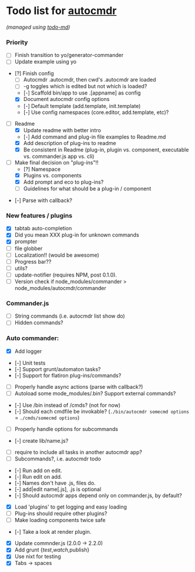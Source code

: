 # Todo list for [autocmdr](https://github.com/Hypercubed/autocmdr)

_(managed using [todo-md](https://github.com/Hypercubed/todo-md))_

### Priority
- [ ] Finish transition to yo/generator-commander
- [ ] Update example using yo
- [?] Finish config
	- [ ] Autocmdr .autocmdr, then cwd's .autocmdr are loaded
	- [ ] -g toggles which is edited but not which is loaded?
	- [-] Scaffold bin/app to use .[appname] as config
	- [x] Document autocmdr config options
	- [-] Default template (add.template, init.template)
	- [-] Use config namespaces (core.editor, add.template, etc)?
- [ ] Readme
	- [x] Update readme with better intro
	- [-] Add command and plug-in file examples to Readme.md
	- [x] Add description of plug-ins to readme
	- [x] Be consistent in Readme (plug-in, plugin vs. component, executable vs. commander.js app vs. cli)
- [ ] Make final decision on "plug-ins"!!
	- [?] Namespace
	- [x] Plugins vs. components
	- [x] Add prompt and eco to plug-ins?
	- [ ] Guidelines for what should be a plug-in / component
- [-] Parse with callback?

### New features / plugins
- [x] tabtab auto-completion
- [x] Did you mean XXX plug-in for unknown commands
- [x] prompter
- [ ] file globber
- [ ] Localization!!  (would be awesome)
- [ ] Progress bar??
- [ ] utils?
- [ ] update-notifier (requires NPM, post 0.1.0).
- [ ] Version check if node_modules/commander > node_modules/autocmdr/commander

### Commander.js

- [ ] String commands (i.e. autocmdr list show do)
- [ ] Hidden commands?

### Auto commander:

- [x] Add logger
- [-] Unit tests
- [-] Support grunt/automaton tasks?
- [-] Support for flatiron plug-ins/commands?
- [ ] Properly handle async actions (parse with callback?)
- [ ] Autoload some mode_modules/.bin? Support external commands?
- [-] Use /bin instead of /cmds? (not for now)
- [-] Should each cmdfile be invokable?  (`./bin/autocmdr somecmd options` = `./cmds/somecmd options`)
- [ ] Properly handle options for subcommands
- [-] create lib/name.js?
- [ ] require to include all tasks in another autocmdr app?
- [ ] Subcommands?, i.e. autocmdr todo <cmd>
- [-] Run add on edit.
- [-] Run edit on add.
- [-] Names don't have .js, files do.
- [-] add|edit name[.js], .js is optional
- [-] Should autocmdr apps depend only on commander.js, by default?
- [x] Load 'plugins' to get logging and easy loading
- [ ] Plug-ins should require other plugins?
- [ ] Make loading components twice safe
- [-] Take a look at render plugin.
- [x] Update commnder.js (2.0.0  -> 2.2.0)
- [x] Add grunt {_test_,_watch_,publish}
- [x] Use nixt for testing
- [x] Tabs -> spaces
